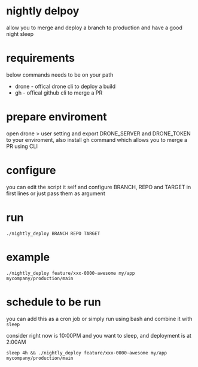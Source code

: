 # nightly delpoy
allow you to merge and deploy a branch to production and have a good night sleep

# requirements
below commands needs to be on your path
 - drone - offical drone cli to deploy a build
 - gh - offical github cli to merge a PR

# prepare enviroment
open drone > user setting and export DRONE_SERVER and DRONE_TOKEN to your
enviroment, also install gh command which allows you to merge a PR using CLI

# configure
you can edit the script it self and configure BRANCH, REPO and TARGET in first
lines or just pass them as argument

# run
`
./nightly_deploy BRANCH REPO TARGET
`

# example
`
./nightly_deploy feature/xxx-0000-awesome my/app mycompany/production/main
`

# schedule to be run
you can add this as a cron job or simply run using bash and combine it with `sleep`

consider right now is 10:00PM and you want to sleep, and deployment is at 2:00AM

`
sleep 4h && ./nightly_deploy feature/xxx-0000-awesome my/app mycompany/production/main
`
